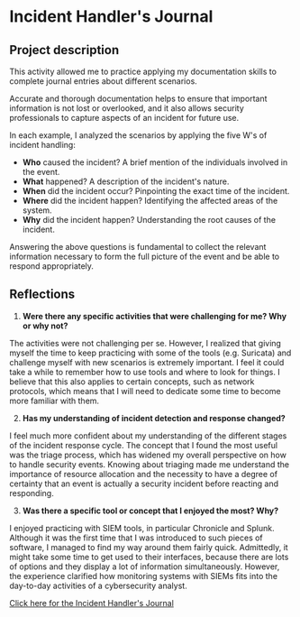 <h1>Incident Handler's Journal</h1>


<h2>Project description</h2>

This activity allowed me to practice applying my documentation skills to complete journal entries about different scenarios. <br />

Accurate and thorough documentation helps to ensure that important information is not lost or overlooked, and it also allows security professionals to capture aspects of an incident for future use.
<br />

In each example, I analyzed the scenarios by applying the five W's of incident handling:
<br />

- **Who** caused the incident? A brief mention of the individuals involved in the event.<br />
- **What** happened? A description of the incident's nature.<br />
- **When** did the incident occur? Pinpointing the exact time of the incident.<br />
- **Where** did the incident happen? Identifying the affected areas of the system.<br />
- **Why** did the incident happen? Understanding the root causes of the incident.<br />

Answering the above questions is fundamental to collect the relevant information necessary to form the full picture of the event and be able to respond appropriately.
<br />

<h2>Reflections</h2>

1.	**Were there any specific activities that were challenging for me? Why or why not?** <br />

The activities were not challenging per se. However, I realized that giving myself the time to keep practicing with some of the tools (e.g. Suricata) and challenge myself with new scenarios is extremely important. I feel it could take a while to remember how to use tools and where to look for things. I believe that this also applies to certain concepts, such as network protocols, which means that I will need to dedicate some time to become more familiar with them.
<br />

2.	**Has my understanding of incident detection and response changed?** <br />

I feel much more confident about my understanding of the different stages of the incident response cycle. The concept that I found the most useful was the triage process, which has widened my overall perspective on how to handle security events. Knowing about triaging made me understand the importance of resource allocation and the necessity to have a degree of certainty that an event is actually a security incident before reacting and responding.<br />

3.	**Was there a specific tool or concept that I enjoyed the most? Why?** <br />

I enjoyed practicing with SIEM tools, in particular Chronicle and Splunk. Although it was the first time that I was introduced to such pieces of software, I managed to find my way around them fairly quick. Admittedly, it might take some time to get used to their interfaces, because there are lots of options and they display a lot of information simultaneously. However, the experience clarified how monitoring systems with SIEMs fits into the day-to-day activities of a cybersecurity analyst.<br />

[Click here for the Incident Handler's Journal](https://github.com/arnius88/IncidentJournal/blob/main/Incident%20Handler's%20Journal.pdf)
